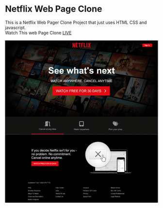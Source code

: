 # Netflix Web Page Clone
This is a Netflix Web Pager Clone Project that just uses HTML CSS and javascript.<br/>
Watch This web Page Clone [LIVE](https://mohammadkiaei.github.io/netflix-web-page-clone/)
<br/>
<br/>
![Netflix](https://github.com/mohammadkiaei/netflix-web-page-clone/blob/master/netflix.png)
